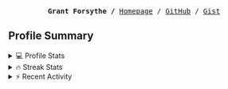<p><pre align="center"><strong>Grant Forsythe /</strong> <a href="https://www.grantwforsythe.com/">Homepage</a> / <a href="https://github.com/grantwforsythe">GitHub</a> / <a href="https://gist.github.com/grantwforsythe">Gist</a></pre></p>
 
<h2 align="left">Profile Summary</h2>
<details>
    <summary>💻 Profile Stats</summary>
    <div align="center">
        <img alt="GitHub stats" src="https://github-readme-stats.vercel.app/api?username=grantwforsythe&count_private=true&show_icons=true&hide=stars&border_radius=7&include_all_commits=true&hide_rank=true&custom_title=Grant%27s%20GitHub%20Stats">
        <img alt="Top languages" src="https://github-readme-stats.vercel.app/api/top-langs/?username=grantwforsythe&hide=jupyter+notebook,vim+script&layout=compact&langs_count=6">
    </div>
    <p style="font-size: 11px;" align="center">
        <strong>Note:</strong> Top languages is only a metric of the languages my public code consists of and doesn't reflect experience or skill level.
    </p>
</details>

<details>
    <summary>🔥 Streak Stats</summary>
        <div align="center">
            <img alt="Streak stats" src="https://github-readme-streak-stats.herokuapp.com/?user=grantwforsythe">
        </div>
</details>

 <details>
    <summary>⚡ Recent Activity</summary>
    
  <!--START_SECTION:activity-->
1. 🎉 Merged PR [#3](https://github.com/grantwforsythe/monkeylang/pull/3) in [grantwforsythe/monkeylang](https://github.com/grantwforsythe/monkeylang)
2. 🎉 Merged PR [#24](https://github.com/grantwforsythe/custom-reports-for-ynab/pull/24) in [grantwforsythe/custom-reports-for-ynab](https://github.com/grantwforsythe/custom-reports-for-ynab)
3. 💪 Opened PR [#24](https://github.com/grantwforsythe/custom-reports-for-ynab/pull/24) in [grantwforsythe/custom-reports-for-ynab](https://github.com/grantwforsythe/custom-reports-for-ynab)
4. 💪 Opened PR [#3](https://github.com/grantwforsythe/monkeylang/pull/3) in [grantwforsythe/monkeylang](https://github.com/grantwforsythe/monkeylang)
5. 💪 Opened PR [#23](https://github.com/grantwforsythe/custom-reports-for-ynab/pull/23) in [grantwforsythe/custom-reports-for-ynab](https://github.com/grantwforsythe/custom-reports-for-ynab)
  <!--END_SECTION:activity-->
    
 </details>

